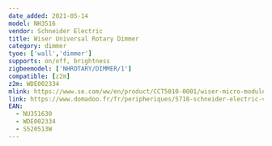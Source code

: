 ```yaml
---
date_added: 2021-05-14
model: NH3516
vendor: Schneider Electric 
title: Wiser Universal Rotary Dimmer
category: dimmer
tyoe: ['wall','dimmer']
supports: on/off, brightness
zigbeemodel: ['NHROTARY/DIMMER/1']
compatible: [z2m]
z2m: WDE002334
mlink: https://www.se.com/ww/en/product/CCT5010-0001/wiser-micro-module-dimmer/
link: https://www.domadoo.fr/fr/peripheriques/5718-schneider-electric-variateur-rotatif-connecte-zigbee-30-wiser-odace-blanc-3606481019554.html
EAN:
  - NU351630
  - WDE002334
  - S520513W
---
```

